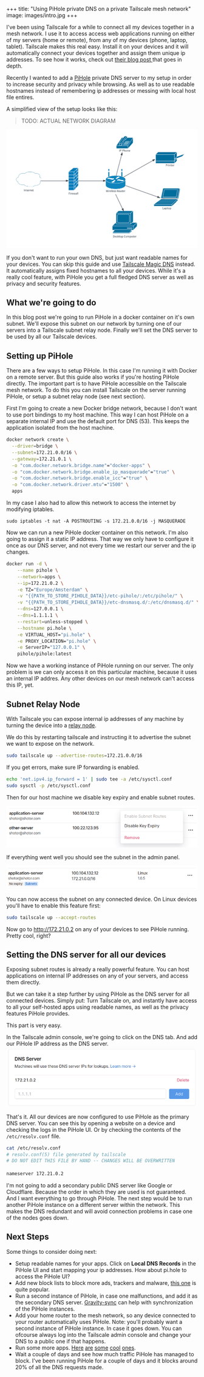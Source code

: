 +++
title: "Using PiHole private DNS on a private Tailscale mesh network"
image: images/intro.jpg
+++

I've been using Tailscale for a while to connect all my devices together in a mesh network. I use it to access access web applications running on either of my servers (home or remote), from any of my devices (phone, laptop, tablet). Tailscale makes this real easy. Install it on your devices and it will automatically connect your devices together and assign them unique ip addresses. To see how it works, check out [their blog post ](https://tailscale.com/blog/how-tailscale-works/) that goes in depth.

Recently I wanted to add a [PiHole](https://pi-hole.net/) private DNS server to my setup in order to increase security and privacy while browsing. As well as to use readable hostnames instead of remembering ip addresses or messing with local host file entires.

A simplified view of the setup looks like this:

> TODO: ACTUAL NETWORK DIAGRAM

![Network Diagram](images/network.png)

If you don't want to run your own DNS, but just want readable names for your devices. You can skip this guide and use [Tailscale Magic DNS](https://tailscale.com/kb/1081/magic-dns) instead. It automatically assigns fixed hostnames to all your devices. While it's a really cool feature, with PiHole you get a full fledged DNS server as well as privacy and security features.

## What we're going to do

In this blog post we're going to run PiHole in a docker container on it's own subnet. We'll expose this subnet on our network by turning one of our servers into a Tailscale subnet relay node. Finally we'll set the DNS server to be used by all our Tailscale devices.

## Setting up PiHole

There are a few ways to setup PiHole. In this case I'm running it with Docker on a remote server. But this guide also works if you're hosting PiHole directly. The important part is to have PiHole accessible on the Tailscale mesh network. To do this you can install Tailscale on the server running PiHole, or setup a subnet relay node (see next section).

First I'm going to create a new Docker bridge network, because I don't want to use port bindings to my host machine. This way I can host PiHole on a separate internal IP and use the default port for DNS (53). This keeps the application isolated from the host machine.

```sh
docker network create \
  --driver=bridge \
  --subnet=172.21.0.0/16 \
  --gateway=172.21.0.1 \
  -o "com.docker.network.bridge.name"="docker-apps" \
  -o "com.docker.network.bridge.enable_ip_masquerade"="true" \
  -o "com.docker.network.bridge.enable_icc"="true" \
  -o "com.docker.network.driver.mtu"="1500" \
  apps
```

In my case I also had to allow this network to access the internet by modifying iptables.

```
sudo iptables -t nat -A POSTROUTING -s 172.21.0.0/16 -j MASQUERADE
```

Now we can run a new PiHole docker container on this network. I'm also going to assign it a static IP address. That way we only have to configure it once as our DNS server, and not every time we restart our server and the ip changes.

```sh
docker run -d \
    --name pihole \
    --network=apps \
    --ip=172.21.0.2 \
    -e TZ="Europe/Amsterdam" \
    -v "{{PATH_TO_STORE_PIHOLE_DATA}}/etc-pihole/:/etc/pihole/" \
    -v "{{PATH_TO_STORE_PIHOLE_DATA}}/etc-dnsmasq.d/:/etc/dnsmasq.d/" \
    --dns=127.0.0.1 \
    --dns=1.1.1.1 \
    --restart=unless-stopped \
    --hostname pi.hole \
    -e VIRTUAL_HOST="pi.hole" \
    -e PROXY_LOCATION="pi.hole" \
    -e ServerIP="127.0.0.1" \
    pihole/pihole:latest
```

Now we have a working instance of PiHole running on our server. The only problem is we can only access it on this particular machine, because it uses an internal IP addres. Any other devices on our mesh network can't access this IP, yet.

## Subnet Relay Node

With Tailscale you can expose internal ip addresses of any machine by turning the device into a [relay node](https://tailscale.com/kb/1019/subnets).

We do this by restarting tailscale and instructing it to advertise the subnet we want to expose on the network.

```sh
sudo tailscale up --advertise-routes=172.21.0.0/16
```

If you get errors, make sure IP forwarding is enabled.

```sh
echo 'net.ipv4.ip_forward = 1' | sudo tee -a /etc/sysctl.conf
sudo sysctl -p /etc/sysctl.conf
```

Then for our host machine we disable key expiry and enable subnet routes.

![Disable key expiry and enable subnet routes](images/key-expiry-subnet-routes.png)

If everything went well you should see the subnet in the admin panel.

![Subnet routes enabled](images/subnets-enabled.png)

You can now access the subnet on any connected device. On Linux devices you'll have to enable this feature first:

```sh
sudo tailscale up --accept-routes
```

Now go to http://172.21.0.2 on any of your devices to see PiHole running. Pretty cool, right?

## Setting the DNS server for all our devices

Exposing subnet routes is already a really powerful feature. You can host applications on internal IP addresses on any of your servers, and access them directly.

But we can take it a step further by using PiHole as the DNS server for all connected devices. Simply put: Turn Tailscale on, and instantly have access to all your self-hosted apps using readable names, as well as the privacy features PiHole provides.

This part is very easy.

In the Tailscale admin console, we're going to click on the DNS tab. And add our PiHole IP address as the DNS server.
![PiHole DNS](images/pihole-dns.png)

That's it. All our devices are now configured to use PiHole as the primary DNS server. You can see this by opening a website on a device and checking the logs in the PiHole UI. Or by checking the contents of the `/etc/resolv.conf` file.

```sh
cat /etc/resolv.conf
# resolv.conf(5) file generated by tailscale
# DO NOT EDIT THIS FILE BY HAND -- CHANGES WILL BE OVERWRITTEN

nameserver 172.21.0.2
```

I'm not going to add a secondary public DNS server like Google or Cloudflare. Because the order in which they are used is not guaranteed. And I want everything to go through PiHole. The next step would be to run another PiHole instance on a different server within the network. This makes the DNS redundant and will avoid connection problems in case one of the nodes goes down.

## Next Steps

Some things to consider doing next:

- Setup readable names for your apps. Click on **Local DNS Records** in the PiHole UI and start mapping your ip addresses. How about pi.hole to access the PiHole UI?
- Add new block lists to block more ads, trackers and malware, [this one](https://hosts.oisd.nl/) is quite popular.
- Run a second instance of PiHole, in case one malfunctions, and add it as the secondary DNS server. [Gravity-sync](https://github.com/vmstan/gravity-sync) can help with synchronization of the PiHole instances.
- Add your home router to the mesh network, so any device connected to your router automatically uses PiHole. Note: you'll probably want a second instance of PiHole instance. In case it goes down. You can ofcourse always log into the Tailscale admin console and change your DNS to a public one if that happens.
- Run some more apps. [Here](https://hub.docker.com/r/linuxserver/calibre) [are](https://hub.docker.com/r/gitea/gitea) [some](https://hub.docker.com/r/linuxserver/syncthing) [cool](https://hub.docker.com/r/linuxserver/code-server) [ones](https://github.com/awesome-selfhosted/awesome-selfhosted).
- Wait a couple of days and see how much traffic PiHole has managed to block. I've been running PiHole for a couple of days and it blocks around 20% of all the DNS requests made.
